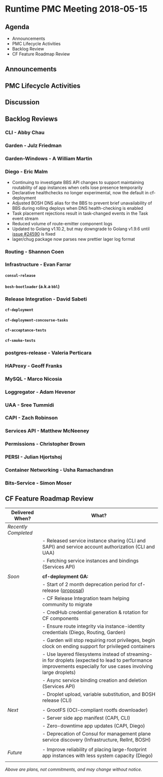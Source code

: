 # Runtime PMC Meeting 2018-05-15

## Agenda

* Announcements
* PMC Lifecycle Activities
* Backlog Review
* CF Feature Roadmap Review


## Announcements


## PMC Lifecycle Activities


## Discussion


## Backlog Reviews

### CLI - Abby Chau


### Garden - Julz Friedman


### Garden-Windows - A William Martin


### Diego - Eric Malm

- Continuing to investigate BBS API changes to support maintaining routability of app instances when cells lose presence temporarily
- Declarative healthchecks no longer experimental, now the default in cf-deployment
- Adjusted BOSH DNS alias for the BBS to prevent brief unavailability of BBS during rolling deploys when DNS health-checking is enabled
- Task placement rejections result in task-changed events in the Task event stream
- Reduced volume of route-emitter component logs
- Updated to Golang v1.10.2, but may downgrade to Golang v1.9.6 until [issue #24590](https://github.com/golang/go/issues/24590) is fixed
- lager/chug package now parses new prettier lager log format


### Routing - Shannon Coen


### Infrastructure - Evan Farrar

#### `consul-release`


#### `bosh-bootloader` (a.k.a `bbl`)


### Release Integration - David Sabeti

#### `cf-deployment`


#### `cf-deployment-concourse-tasks`


#### `cf-acceptance-tests`


#### `cf-smoke-tests`


### postgres-release - Valeria Perticara


### HAProxy - Geoff Franks


### MySQL - Marco Nicosia


### Loggregator - Adam Hevenor


### UAA - Sree Tummidi


### CAPI - Zach Robinson


### Services API - Matthew McNeeney


### Permissions - Christopher Brown


### PERSI - Julian Hjortshoj


### Container Networking - Usha Ramachandran


### Bits-Service - Simon Moser


## CF Feature Roadmap Review



Delivered When? | What?
------|------
*Recently Completed* |
|| - Released service instance sharing (CLI and SAPI) and service account authorization (CLI and UAA)
|| - Fetching service instances and bindings (Services API)
||
*Soon* | **cf-deployment GA:**
|| - Start of 2 month deprecation period for cf-release ([proposal](https://docs.google.com/document/d/1KLl4UIQbl92SvYom4fO-LcEoMK1D45KmjA988MwnOR4/edit?usp=sharing))
|| - CF Release Integration team helping community to migrate
|| - CredHub credential generation & rotation for CF components
|| - Ensure route integrity via instance-identity credentials (Diego, Routing, Garden)
|| - Garden will stop requiring root privileges, begin clock on ending support for privileged containers
|| - Use layered filesystems instead of streaming-in for droplets (expected to lead to performance improvements especially for use cases involving large droplets)
|| - Async service binding creation and deletion (Services API)
|| - Droplet upload, variable substitution, and BOSH release (CLI)
||
*Next* | - GrootFS (OCI-compliant rootfs downloader)
|| - Server side app manifest (CAPI, CLI)
|| - Zero-downtime app updates (CAPI, Diego)
|| - Deprecation of Consul for management plane service discovery (Infrastructure, RelInt, BOSH)
||
*Future* | - Improve reliability of placing large-footprint app instances with less system capacity (Diego)
||

*Above are plans, not commitments, and may change without notice.*
